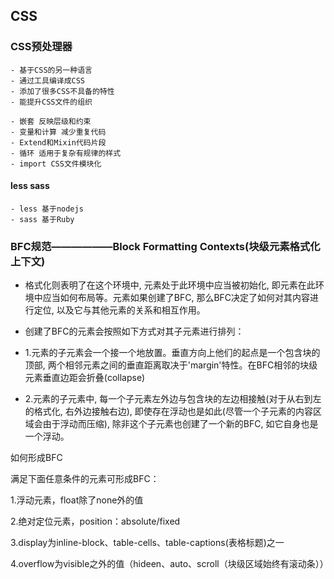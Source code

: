 ## CSS
### CSS预处理器
    - 基于CSS的另一种语言
    - 通过工具编译成CSS
    - 添加了很多CSS不具备的特性
    - 能提升CSS文件的组织

    - 嵌套 反映层级和约束
    - 变量和计算 减少重复代码
    - Extend和Mixin代码片段
    - 循环 适用于复杂有规律的样式
    - import CSS文件模块化
#### less sass
    - less 基于nodejs
    - sass 基于Ruby

### BFC规范——————Block Formatting Contexts(块级元素格式化上下文)

- 格式化则表明了在这个环境中, 元素处于此环境中应当被初始化, 即元素在此环境中应当如何布局等。元素如果创建了BFC, 那么BFC决定了如何对其内容进行定位, 以及它与其他元素的关系和相互作用。

- 创建了BFC的元素会按照如下方式对其子元素进行排列：
- 1.元素的子元素会一个接一个地放置。垂直方向上他们的起点是一个包含块的顶部, 两个相邻元素之间的垂直距离取决于'margin'特性。在BFC相邻的块级元素垂直边距会折叠(collapse)
- 2.元素的子元素中, 每一个子元素左外边与包含块的左边相接触(对于从右到左的格式化, 右外边接触右边), 即使存在浮动也是如此(尽管一个子元素的内容区域会由于浮动而压缩), 除非这个子元素也创建了一个新的BFC, 如它自身也是一个浮动。

如何形成BFC

满足下面任意条件的元素可形成BFC：

1.浮动元素，float除了none外的值

2.绝对定位元素，position：absolute/fixed

3.display为inline-block、table-cells、table-captions(表格标题)之一

4.overflow为visible之外的值（hideen、auto、scroll（块级区域始终有滚动条））